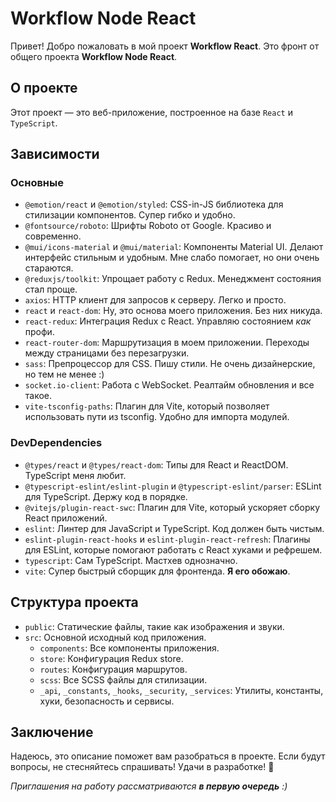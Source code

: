 # Workflow Node React

Привет! Добро пожаловать в мой проект **Workflow React**.
Это фронт от общего проекта **Workflow Node React**.

## О проекте

Этот проект — это веб-приложение, построенное на базе `React` и `TypeScript`.

## Зависимости

### Основные

- `@emotion/react` и `@emotion/styled`: CSS-in-JS библиотека для стилизации компонентов. Супер гибко и удобно.
- `@fontsource/roboto`: Шрифты Roboto от Google. Красиво и современно.
- `@mui/icons-material` и `@mui/material`: Компоненты Material UI. Делают интерфейс стильным и удобным. Мне слабо
  помогает, но они очень стараются.
- `@reduxjs/toolkit`: Упрощает работу с Redux. Менеджмент состояния стал проще.
- `axios`: HTTP клиент для запросов к серверу. Легко и просто.
- `react` и `react-dom`: Ну, это основа моего приложения. Без них никуда.
- `react-redux`: Интеграция Redux с React. Управляю состоянием *как* профи.
- `react-router-dom`: Маршрутизация в моем приложении. Переходы между страницами без перезагрузки.
- `sass`: Препроцессор для CSS. Пишу стили. Не очень дизайнерские, но тем не менее :)
- `socket.io-client`: Работа с WebSocket. Реалтайм обновления и все такое.
- `vite-tsconfig-paths`: Плагин для Vite, который позволяет использовать пути из tsconfig. Удобно для импорта модулей.

### DevDependencies

- `@types/react` и `@types/react-dom`: Типы для React и ReactDOM. TypeScript меня любит.
- `@typescript-eslint/eslint-plugin` и `@typescript-eslint/parser`: ESLint для TypeScript. Держу код в порядке.
- `@vitejs/plugin-react-swc`: Плагин для Vite, который ускоряет сборку React приложений.
- `eslint`: Линтер для JavaScript и TypeScript. Код должен быть чистым.
- `eslint-plugin-react-hooks` и `eslint-plugin-react-refresh`: Плагины для ESLint, которые помогают работать с React
  хуками и рефрешем.
- `typescript`: Сам TypeScript. Мастхев однозначно.
- `vite`: Супер быстрый сборщик для фронтенда. **Я его обожаю**.

## Структура проекта

- `public`: Статические файлы, такие как изображения и звуки.
- `src`: Основной исходный код приложения.
    - `components`: Все компоненты приложения.
    - `store`: Конфигурация Redux store.
    - `routes`: Конфигурация маршрутов.
    - `scss`: Все SCSS файлы для стилизации.
    - `_api`, `_constants`, `_hooks`, `_security`, `_services`: Утилиты, константы, хуки, безопасность и
      сервисы.

## Заключение

Надеюсь, это описание поможет вам разобраться в проекте. Если будут вопросы, не стесняйтесь спрашивать! Удачи в
разработке! 🚀

*Приглашения на работу рассматриваются **в первую очередь** :)*
